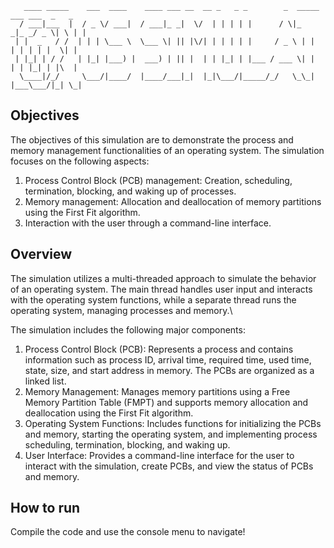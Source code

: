 ```
   ____ _____    ___  ____    ____ ___ __  __ _   _ _        _  _____ ___ ___  _   _ 
  / ___|___  |  / _ \/ ___|  / ___|_ _|  \/  | | | | |      / \|_   _|_ _/ _ \| \ | |
 | |  _   / /  | | | \___ \  \___ \| || |\/| | | | | |     / _ \ | |  | | | | |  \| |
 | |_| | / /   | |_| |___) |  ___) | || |  | | |_| | |___ / ___ \| |  | | |_| | |\  |
  \____|/_/     \___/|____/  |____/___|_|  |_|\___/|_____/_/   \_\_| |___\___/|_| \_|

```
## Objectives
The objectives of this simulation are to demonstrate the process and memory management functionalities of an operating system. The simulation focuses on the following aspects: 

1. Process Control Block (PCB) management: Creation, scheduling, termination, blocking, and waking up of processes.
2. Memory management: Allocation and deallocation of memory partitions using the First Fit algorithm.
3. Interaction with the user through a command-line interface.

## Overview
The simulation utilizes a multi-threaded approach to simulate the behavior of an operating system. The main thread handles user input and interacts with the operating system functions, while a separate thread runs the operating system, managing processes and memory.\\

The simulation includes the following major components:
1. Process Control Block (PCB): Represents a process and contains information such as process ID, arrival time, required time, used time, state, size, and start address in memory. The PCBs are organized as a linked list.
2. Memory Management: Manages memory partitions using a Free Memory Partition Table (FMPT) and supports memory allocation and deallocation using the First Fit algorithm.
3. Operating System Functions: Includes functions for initializing the PCBs and memory, starting the operating system, and implementing process scheduling, termination, blocking, and waking up.
4. User Interface: Provides a command-line interface for the user to interact with the simulation, create PCBs, and view the status of PCBs and memory.

## How to run
Compile the code and use the console menu to navigate!


                                                                                                                
